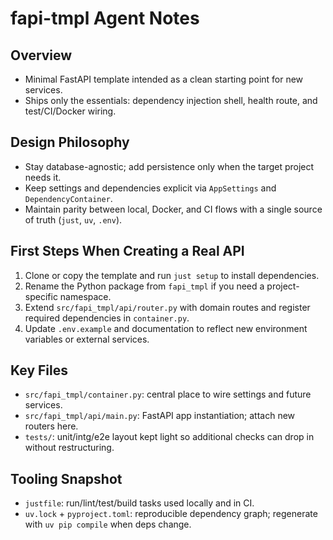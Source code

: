 # fapi-tmpl Agent Notes

## Overview
- Minimal FastAPI template intended as a clean starting point for new services.
- Ships only the essentials: dependency injection shell, health route, and test/CI/Docker wiring.

## Design Philosophy
- Stay database-agnostic; add persistence only when the target project needs it.
- Keep settings and dependencies explicit via `AppSettings` and `DependencyContainer`.
- Maintain parity between local, Docker, and CI flows with a single source of truth (`just`, `uv`, `.env`).

## First Steps When Creating a Real API
1. Clone or copy the template and run `just setup` to install dependencies.
2. Rename the Python package from `fapi_tmpl` if you need a project-specific namespace.
3. Extend `src/fapi_tmpl/api/router.py` with domain routes and register required dependencies in `container.py`.
4. Update `.env.example` and documentation to reflect new environment variables or external services.

## Key Files
- `src/fapi_tmpl/container.py`: central place to wire settings and future services.
- `src/fapi_tmpl/api/main.py`: FastAPI app instantiation; attach new routers here.
- `tests/`: unit/intg/e2e layout kept light so additional checks can drop in without restructuring.

## Tooling Snapshot
- `justfile`: run/lint/test/build tasks used locally and in CI.
- `uv.lock` + `pyproject.toml`: reproducible dependency graph; regenerate with `uv pip compile` when deps change.
